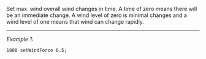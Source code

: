 Set max. wind overall wind changes in time. A time of zero means there will be an immediate change. A wind level of zero is minimal changes and a wind level of one means that wind can change rapidly.


---
*Example 1:*
```sqf
1800 setWindForce 0.5;
```